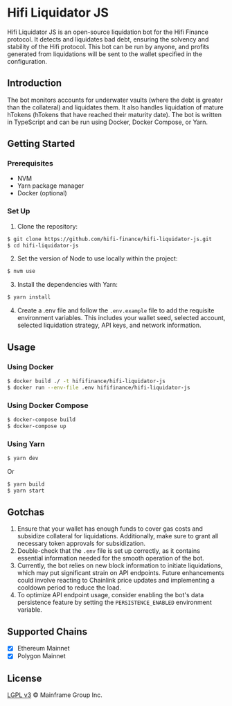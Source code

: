 # Hifi Liquidator JS

Hifi Liquidator JS is an open-source liquidation bot for the Hifi Finance protocol. It detects and liquidates bad debt, ensuring the solvency and stability of the Hifi protocol. This bot can be run by anyone, and profits generated from liquidations will be sent to the wallet specified in the configuration.

## Introduction

The bot monitors accounts for underwater vaults (where the debt is greater than the collateral) and liquidates them. It also handles liquidation of mature hTokens (hTokens that have reached their maturity date). The bot is written in TypeScript and can be run using Docker, Docker Compose, or Yarn.

## Getting Started

### Prerequisites

- NVM
- Yarn package manager
- Docker (optional)

### Set Up

1. Clone the repository:

```bash
$ git clone https://github.com/hifi-finance/hifi-liquidator-js.git
$ cd hifi-liquidator-js
```

2. Set the version of Node to use locally within the project:

```bash
$ nvm use
```

3. Install the dependencies with Yarn:

```bash
$ yarn install
```

4. Create a .env file and follow the `.env.example` file to add the requisite environment variables. This includes your wallet seed, selected account, selected liquidation strategy, API keys, and network information.

## Usage

### Using Docker

```bash
$ docker build ./ -t hififinance/hifi-liquidator-js
$ docker run --env-file .env hififinance/hifi-liquidator-js
```

### Using Docker Compose

```bash
$ docker-compose build
$ docker-compose up
```

### Using Yarn

```bash
$ yarn dev
```

Or

```bash
$ yarn build
$ yarn start
```

## Gotchas

1. Ensure that your wallet has enough funds to cover gas costs and subsidize collateral for liquidations. Additionally, make sure to grant all necessary token approvals for subsidization.
2. Double-check that the `.env` file is set up correctly, as it contains essential information needed for the smooth operation of the bot.
3. Currently, the bot relies on new block information to initiate liquidations, which may put significant strain on API endpoints. Future enhancements could involve reacting to Chainlink price updates and implementing a cooldown period to reduce the load.
4. To optimize API endpoint usage, consider enabling the bot's data persistence feature by setting the `PERSISTENCE_ENABLED` environment variable.

## Supported Chains

- [x] Ethereum Mainnet
- [x] Polygon Mainnet

## License

[LGPL v3](./LICENSE.md) © Mainframe Group Inc.
